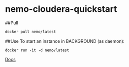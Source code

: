 nemo-cloudera-quickstart
==========================

##Pull
```sh
docker pull nemo/latest
```

##Use
To start an instance in BACKGROUND (as daemon):
```
docker run -it -d nemo/latest
```

[Docs](http://www.cloudera.com/content/cloudera/en/documentation/core/latest/)
